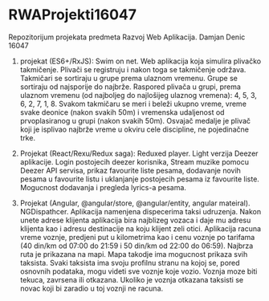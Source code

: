 # RWAProjekti16047
Repozitorijum projekata predmeta Razvoj Web Aplikacija. Damjan Denic 16047

1. projekat (ES6+/RxJS): Swim on net. Web aplikacija koja simulira plivačko takmičenje. Plivači se registruju i nakon toga se takmičenje održava. 
	Takmičari se sortiraju u grupe prema ulaznom vremenu. Grupe se sortiraju od najsporije do najbrže.
	Raspored plivača u grupi, prema ulaznom vremenu (od najboljeg do najlošijeg ulaznog vremena): 4, 5, 3, 6, 2, 7, 1, 8.
	Svakom takmičaru se meri i beleži ukupno vreme, vreme svake deonice (nakon svakih 50m) i vremenska udaljenost od prvoplasiranog u grupi (nakon svakih 50m).
	Osvajač medalje je plivač koji je isplivao najbrže vreme u okviru cele discipline, ne pojedinačne trke.
	
	
2. Projekat (React/Rexu/Redux saga): Reduxed player. Light verzija Deezer aplikacije. Login postojecih deezer korisnika, Stream muzike pomocu Deezer API servisa, prikaz favourite liste pesama, dodavanje novih pesama u favourite listu i uklanjanje postojecih pesama iz favourite liste. Mogucnost dodavanja i pregleda lyrics-a pesama.

3. Projekat (Angular, @angular/store, @angular/entity, angular mateiral). NGDispathcer. Aplikacija namenjena dispecerima taksi udruzenja. Nakon unete adrese klijenta aplikacija bira najblizeg vozaca i daje mu adresu klijenta kao i adresu destinacije na koju klijent zeli otici. Aplikacija racuna vreme voznje, predjeni put u kilometrima kao i cenu voznje po tarifama (40 din/km od 07:00 do 21:59 i 50 din/km od 22:00 do 06:59). Najbrza ruta je prikazana na mapi. Mapa takodje ima mogucnost prikaza svih taksista. Svaki taksista ima svoju profilnu stranu na kojoj se, pored osnovnih podataka, mogu videti sve voznje koje vozio. Voznja moze biti tekuca, zavrsena ili otkazana. Ukoliko je voznja otkazana taksisti se novac koji bi zaradio u toj voznji ne racuna.

